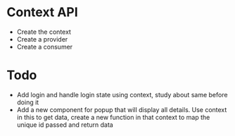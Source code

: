 # Context API

- Create the context
- Create a provider
- Create a consumer


# Todo

- Add login and handle login state using context, study about same before doing it
- Add a new component for popup that will display all details. Use context in this to get data, create a new function in that context to map the unique id passed and return data